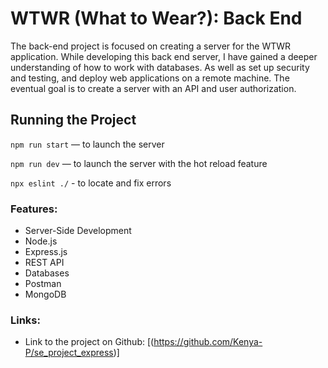 # WTWR (What to Wear?): Back End

The back-end project is focused on creating a server for the WTWR application. While developing this back end server, I have gained a deeper understanding of how to work with databases. As well as set up security and testing, and deploy web applications on a remote machine. The eventual goal is to create a server with an API and user authorization.


## Running the Project
`npm run start` — to launch the server 

`npm run dev` — to launch the server with the hot reload feature

`npx eslint ./` - to locate and fix errors


### Features:
- Server-Side Development
- Node.js
- Express.js
- REST API
- Databases
- Postman
- MongoDB


### Links:
- Link to the project on Github: [(https://github.com/Kenya-P/se_project_express)]
